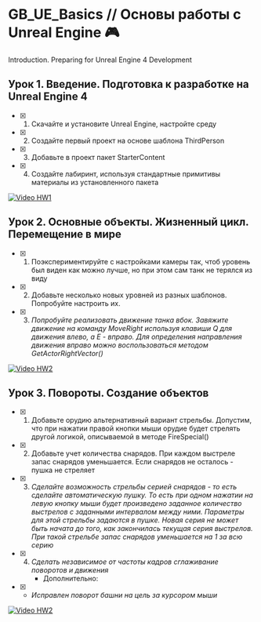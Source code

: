 # GB_UE_Basics // Основы работы с Unreal Engine :video_game:
 Introduction. Preparing for Unreal Engine 4 Development

## Урок 1. Введение. Подготовка к разработке на Unreal Engine 4

- [X] 1. Скачайте и установите Unreal Engine, настройте среду
- [X] 2. Создайте первый проект на основе шаблона ThirdPerson
- [X] 3. Добавьте в проект пакет StarterContent
- [X] 4. Создайте лабиринт, используя стандартные примитивы материалы из установленного пакета

[![Video HW1](https://img.youtube.com/vi/fbO7a53LAKw/0.jpg)](https://youtu.be/fbO7a53LAKw)

## Урок 2. Основные объекты. Жизненный цикл. Перемещение в мире

- [X] 1. Поэкспериментируйте с настройками камеры так, чтоб уровень был виден как можно лучше, но при этом сам танк не терялся из виду
- [X] 2. Добавьте несколько новых уровней из разных шаблонов. Попробуйте настроить их.
- [X] 3. *Попробуйте реализовать движение танка вбок. Завяжите движение на команду MoveRight используя клавиши Q для движения влево, а E - вправо. Для определения направления движения вправо можно воспользоваться методом GetActorRightVector()*

[![Video HW2](https://img.youtube.com/vi/kjDGuU6tjlE/0.jpg)](https://youtu.be/kjDGuU6tjlE)

## Урок 3. Повороты. Создание объектов
- [X] 1. Добавьте орудию альтернативный вариант стрельбы. Допустим, что при нажатии правой кнопки мыши орудие будет стрелять другой логикой, описываемой в методе FireSpecial()
- [X] 2. Добавьте учет количества снарядов. При каждом выстреле запас снарядов уменьшается. Если снарядов не осталось - пушка не стреляет
- [X] 3. *Сделайте возможность стрельбы серией снарядов - то есть сделайте автоматическую пушку. То есть при одном нажатии на левую кнопку мыши будет произведено заданное количество выстрелов с заданными интервалом между ними. Параметры для этой стрельбы задаются в пушке. Новая серия не может быть начата до того, как закончилась текущая серия выстрелов. При такой стрельбе запас снарядов уменьшается на 1 за всю серию*
- [X] 4. *Сделать независимое от частоты кадров сглаживание поворотов и движения*
      - Дополнительно:
- [X] +  *Исправлен поворот башни на цель за курсором мыши*

[![Video HW2](https://img.youtube.com/vi/LnMZ6TF3G2A/0.jpg)](https://youtu.be/LnMZ6TF3G2A)
